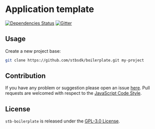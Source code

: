 Application template
====================

[![Dependencies Status](https://img.shields.io/david/stbsdk/boilerplate.svg?style=flat-square)](https://david-dm.org/stbsdk/boilerplate)
[![Gitter](https://img.shields.io/badge/gitter-join%20chat-blue.svg?style=flat-square)](https://gitter.im/DarkPark/stbsdk)


## Usage ##

Create a new project base:

```bash
git clone https://github.com/stbsdk/boilerplate.git my-project
```


## Contribution ##

If you have any problem or suggestion please open an issue [here](https://github.com/stbsdk/boilerplate/issues).
Pull requests are welcomed with respect to the [JavaScript Code Style](https://github.com/DarkPark/jscs).


## License ##

`stb-boilerplate` is released under the [GPL-3.0 License](http://opensource.org/licenses/GPL-3.0).
